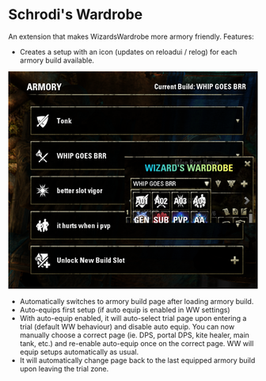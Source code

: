 # Schrodi's Wardrobe

An extension that makes WizardsWardrobe more armory friendly. Features:

- Creates a setup with an icon (updates on reloadui / relog) for each armory build available.

![](../_screenshots/SchrodisWardrobe/1.png)

- Automatically switches to armory build page after loading armory build.
- Auto-equips first setup (if auto equip is enabled in WW settings)
- With auto-equip enabled, it will auto-select trial page upon entering a trial (default WW behaviour) and disable auto equip. You can now manually choose a correct page (ie. DPS, portal DPS, kite healer, main tank, etc.) and re-enable auto-equip once on the correct page. WW will equip setups automatically as usual.
- It will automatically change page back to the last equipped armory build upon leaving the trial zone.

